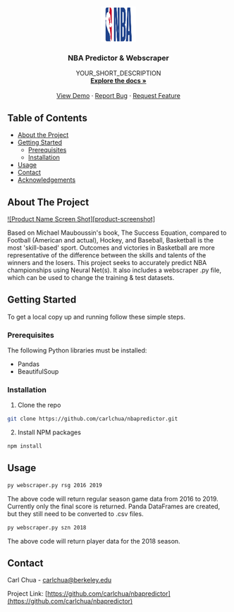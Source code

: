 <br />
<p align="center">
  <a href="https://github.com/github_username/repo_name">
    <img src="images/bball.png" alt="Logo" width="80" height="80">
  </a>

  <h3 align="center">NBA Predictor & Webscraper</h3>

  <p align="center">
    YOUR_SHORT_DESCRIPTION
    <br />
    <a href="https://github.com/github_username/repo_name"><strong>Explore the docs »</strong></a>
    <br />
    <br />
    <a href="https://github.com/github_username/repo_name">View Demo</a>
    ·
    <a href="https://github.com/github_username/repo_name/issues">Report Bug</a>
    ·
    <a href="https://github.com/github_username/repo_name/issues">Request Feature</a>
  </p>
</p>



<!-- TABLE OF CONTENTS -->
## Table of Contents

* [About the Project](#about-the-project)
* [Getting Started](#getting-started)
  * [Prerequisites](#prerequisites)
  * [Installation](#installation)
* [Usage](#usage)
* [Contact](#contact)
* [Acknowledgements](#acknowledgements)



<!-- ABOUT THE PROJECT -->
## About The Project

[![Product Name Screen Shot][product-screenshot]](https://example.com)

Based on Michael Mauboussin's book, The Success Equation, compared to Football (American and actual), Hockey, and Baseball, Basketball is the most 'skill-based'
sport. Outcomes and victories in Basketball are more representative of the difference between the skills and talents of the winners and the losers. This project
seeks to accurately predict NBA championships using Neural Net(s). It also includes a webscraper .py file, which can be used to change the training & test datasets.

<!-- GETTING STARTED -->
## Getting Started

To get a local copy up and running follow these simple steps.

### Prerequisites

The following Python libraries must be installed:
* Pandas
* BeautifulSoup

### Installation

1. Clone the repo
```sh
git clone https://github.com/carlchua/nbapredictor.git
```
2. Install NPM packages
```sh
npm install
```



<!-- USAGE EXAMPLES -->
## Usage

```sh
py webscraper.py rsg 2016 2019
```
The above code will return regular season game data from 2016 to 2019. Currently only the final score is returned. Panda DataFrames are created, but they still need to be converted to .csv files.

```sh
py webscraper.py szn 2018
```

The above code will return player data for the 2018 season.

<!-- CONTACT -->
## Contact

Carl Chua - carlchua@berkeley.edu

Project Link: [https://github.com/carlchua/nbapredictor](https://github.com/carlchua/nbapredictor)





